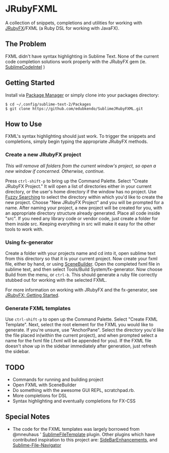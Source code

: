 # JRubyFXML

A collection of snippets, completions and utilities for working with [JRubyFX](https://github.com/nahi/jrubyfx)/FXML (a Ruby DSL for working with JavaFX).


## The Problem

FXML didn't have syntax highlighting in Sublime Text. None of the current code completion solutions work properly with the JRubyFX gem (ie. [SublimeCodeIntel](https://github.com/Kronuz/SublimeCodeIntel) )


## Getting Started

Install via [Package Manager](http://wbond.net/sublime_packages/package_control) or simply clone into your packages directory:

    $ cd ~/.config/sublime-text-2/Packages
    $ git clone https://github.com/edubkendo/SublimeJRubyFXML.git


## How to Use
FXML's syntax highlighting should just work. To trigger the snippets and completions, simply begin typing the appropriate JRubyFX methods.

### Create a new JRubyFX project
*This will remove all folders from the current window's project, so open a new window if concerned. Otherwise, continue.*

Press `ctrl-shift-p` to bring up the Command Palette. Select "Create JRubyFX Project." It will open a list of directories either in your current directory, or the user's home directory if the window has no project. Use [Fuzzy Searching](http://docs.sublimetext.info/en/latest/file_management/file_management.html) to select the directory within which you'd like to create the new project. Choose "New JRubyFX Project" and you will be prompted for a name. After naming your project, a new project will be created for you, with an appropriate directory structure already generated. Place all code inside "src". If you need any library code or vendor code, just create a folder for them inside src. Keeping everything in src will make it easy for the other tools to work with.

### Using fx-generator
Create a folder with your projects name and cd into it, open sublime text from this directory so that it is your current project. Now create your fxml file, either by hand, or using [SceneBuilder](http://www.oracle.com/technetwork/java/javafx/tools/index.html). Open the completed fxml file in sublime text, and then select Tools/Build System/fx-generator. Now choose Build from the menu, or `ctrl-b`. This should generate a ruby file correctly stubbed out for working with the selected FXML.

For more information on working with JRubyFX and the fx-generator, see [JRubyFX: Getting Started](https://github.com/byteit101/JRubyFXML/blob/master/Getting%20Started.md).


### Generate FXML templates
  Use `ctrl-shift-p` to open up the Command Palette. Select "Create FXML Template". Next, select the root element for the FXML you would like to generate. If you're unsure, use "AnchorPane". Select the directory you'd like the file placed in(within the current project), and when prompted select a name for the fxml file (.fxml will be appended for you). If the FXML file doesn't show up in the sidebar immediately after generation, just refresh the sidebar.

## TODO

- Commands for running and building project
- Open FXML with SceneBuilder
- Do something with the awesome GUI REPL, scratchpad.rb.
- More completions for DSL
- Syntax highlighting and eventually completions for FX-CSS


## Special Notes
- The code for the FXML templates was largely borrowed from @mneuhaus ' [SublimeFileTemplate](https://github.com/mneuhaus/SublimeFileTemplates) plugin. Other plugins which have contributed inspiration to this project are:
[SideBarEnhancements](https://github.com/titoBouzout/SideBarEnhancements), and [Sublime-File-Navigator](https://github.com/belike81/Sublime-File-Navigator)